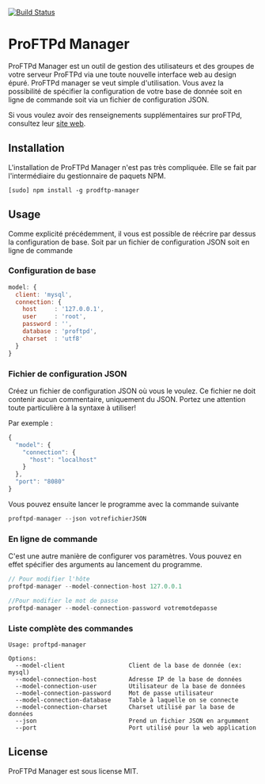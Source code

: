 
[![Build Status](https://travis-ci.org/Nascotix/ProFTPd-Manager.png?branch=master)](https://travis-ci.org/Nascotix/ProFTPd-Manager)


# ProFTPd Manager

ProFTPd Manager est un outil de gestion des utilisateurs et des groupes de votre serveur ProFTPd via une toute nouvelle interface web au design épuré. ProFTPd manager se veut simple d'utilisation.
Vous avez la possibilité de spécifier la configuration de votre base de donnée soit en ligne de commande soit via un fichier de configuration JSON.

Si vous voulez avoir des renseignements supplémentaires sur proFTPd, consultez leur [site web](http://www.proftpd.org/).

## Installation

L'installation de ProFTPd Manager n'est pas très compliquée. Elle se fait par l'intermédiaire du gestionnaire de paquets NPM.

```
[sudo] npm install -g prodftp-manager
```

## Usage

Comme explicité précédemment, il vous est possible de réécrire par dessus la configuration de base. Soit par un fichier de configuration JSON soit en ligne de commande

### Configuration de base

```js
model: {
  client: 'mysql',
  connection: {
    host     : '127.0.0.1',
    user     : 'root',
    password : '',
    database : 'proftpd',
    charset  : 'utf8'
  }
}
```

### Fichier de configuration JSON

Créez un fichier de configuration JSON où vous le voulez. Ce fichier ne doit contenir aucun commentaire, uniquement du JSON. Portez une attention toute particulière à la syntaxe à utiliser!

Par exemple :

```js
{
  "model": {
    "connection": {
      "host": "localhost"
    }
  },
  "port": "8080"
}
```

Vous pouvez ensuite lancer le programme avec la commande suivante

```js
proftpd-manager --json votrefichierJSON
```

### En ligne de commande

C'est une autre manière de configurer vos paramètres. Vous pouvez en effet spécifier des arguments au lancement du programme.

```js
// Pour modifier l'hôte
proftpd-manager --model-connection-host 127.0.0.1

//Pour modifier le mot de passe
proftpd-manager --model-connection-password votremotdepasse

```

### Liste complète des commandes

```
Usage: proftpd-manager

Options:
  --model-client                  Client de la base de donnée (ex: mysql)
  --model-connection-host         Adresse IP de la base de données
  --model-connection-user         Utilisateur de la base de données
  --model-connection-password     Mot de passe utilisateur
  --model-connection-database     Table à laquelle on se connecte
  --model-connection-charset      Charset utilisé par la base de données
  --json                          Prend un fichier JSON en argumment
  --port                          Port utilisé pour la web application
```

## License

ProFTPd Manager est sous license MIT.